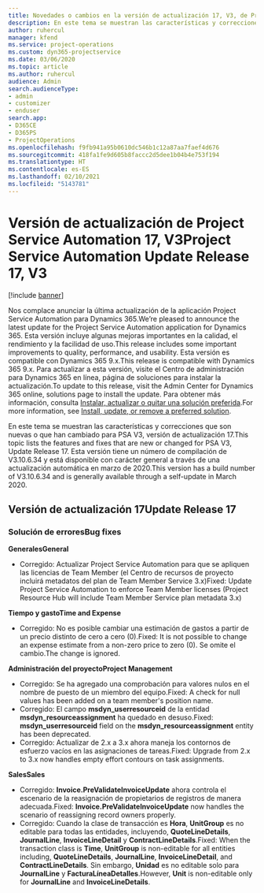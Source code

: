 ```yaml
---
title: Novedades o cambios en la versión de actualización 17, V3, de Project Service Automation
description: En este tema se muestran las características y correcciones que están disponibles en la versión de actualización 17, V3, de Project Service Automation.
author: ruhercul
manager: kfend
ms.service: project-operations
ms.custom: dyn365-projectservice
ms.date: 03/06/2020
ms.topic: article
ms.author: ruhercul
audience: Admin
search.audienceType:
- admin
- customizer
- enduser
search.app:
- D365CE
- D365PS
- ProjectOperations
ms.openlocfilehash: f9fb941a95b0610dc546b1c12a87aa7faef4d676
ms.sourcegitcommit: 418fa1fe9d605b8faccc2d5dee1b04b4e753f194
ms.translationtype: HT
ms.contentlocale: es-ES
ms.lasthandoff: 02/10/2021
ms.locfileid: "5143781"
---
```

# <a name="project-service-automation-update-release-17-v3"></a><span data-ttu-id="1214d-103">Versión de actualización de Project Service Automation 17, V3</span><span class="sxs-lookup"><span data-stu-id="1214d-103">Project Service Automation Update Release 17, V3</span></span>

[!include [banner](../includes/psa-now-project-operations.md)]

<span data-ttu-id="1214d-104">Nos complace anunciar la última actualización de la aplicación Project Service Automation para Dynamics 365.</span><span class="sxs-lookup"><span data-stu-id="1214d-104">We’re pleased to announce the latest update for the Project Service Automation application for Dynamics 365.</span></span> <span data-ttu-id="1214d-105">Esta versión incluye algunas mejoras importantes en la calidad, el rendimiento y la facilidad de uso.</span><span class="sxs-lookup"><span data-stu-id="1214d-105">This release includes some important improvements to quality, performance, and usability.</span></span>  <span data-ttu-id="1214d-106">Esta versión es compatible con Dynamics 365 9.x.</span><span class="sxs-lookup"><span data-stu-id="1214d-106">This release is compatible with Dynamics 365 9.x.</span></span> <span data-ttu-id="1214d-107">Para actualizar a esta versión, visite el Centro de administración para Dynamics 365 en línea, página de soluciones para instalar la actualización.</span><span class="sxs-lookup"><span data-stu-id="1214d-107">To update to this release, visit the Admin Center for Dynamics 365 online, solutions page to install the update.</span></span> <span data-ttu-id="1214d-108">Para obtener más información, consulta [Instalar, actualizar o quitar una solución preferida](https://docs.microsoft.com/power-platform/admin/install-remove-preferred-solution).</span><span class="sxs-lookup"><span data-stu-id="1214d-108">For more information, see [Install, update, or remove a preferred solution](https://docs.microsoft.com/power-platform/admin/install-remove-preferred-solution).</span></span>

<span data-ttu-id="1214d-109">En este tema se muestran las características y correcciones que son nuevas o que han cambiado para PSA V3, versión de actualización 17.</span><span class="sxs-lookup"><span data-stu-id="1214d-109">This topic lists the features and fixes that are new or changed for PSA V3, Update Release 17.</span></span> <span data-ttu-id="1214d-110">Esta versión tiene un número de compilación de V3.10.6.34 y está disponible con carácter general a través de una actualización automática en marzo de 2020.</span><span class="sxs-lookup"><span data-stu-id="1214d-110">This version has a build number of V3.10.6.34 and is generally available through a self-update in March 2020.</span></span>


## <a name="update-release-17"></a><span data-ttu-id="1214d-111">Versión de actualización 17</span><span class="sxs-lookup"><span data-stu-id="1214d-111">Update Release 17</span></span>

### <a name="bug-fixes"></a><span data-ttu-id="1214d-112">Solución de errores</span><span class="sxs-lookup"><span data-stu-id="1214d-112">Bug fixes</span></span>

<span data-ttu-id="1214d-113">**Generales**</span><span class="sxs-lookup"><span data-stu-id="1214d-113">**General**</span></span>

- <span data-ttu-id="1214d-114">Corregido: Actualizar Project Service Automation para que se apliquen las licencias de Team Member (el Centro de recursos de proyecto incluirá metadatos del plan de Team Member Service 3.x)</span><span class="sxs-lookup"><span data-stu-id="1214d-114">Fixed: Update Project Service Automation to enforce Team Member licenses (Project Resource Hub will include Team Member Service plan metadata 3.x)</span></span>
 
<span data-ttu-id="1214d-115">**Tiempo y gasto**</span><span class="sxs-lookup"><span data-stu-id="1214d-115">**Time and Expense**</span></span>

- <span data-ttu-id="1214d-116">Corregido: No es posible cambiar una estimación de gastos a partir de un precio distinto de cero a cero (0).</span><span class="sxs-lookup"><span data-stu-id="1214d-116">Fixed: It is not possible to change an expense estimate from a non-zero price to zero (0).</span></span> <span data-ttu-id="1214d-117">Se omite el cambio.</span><span class="sxs-lookup"><span data-stu-id="1214d-117">The change is ignored.</span></span>

<span data-ttu-id="1214d-118">**Administración del proyecto**</span><span class="sxs-lookup"><span data-stu-id="1214d-118">**Project Management**</span></span>

- <span data-ttu-id="1214d-119">Corregido: Se ha agregado una comprobación para valores nulos en el nombre de puesto de un miembro del equipo.</span><span class="sxs-lookup"><span data-stu-id="1214d-119">Fixed: A check for null values has been added on a team member's position name.</span></span>
- <span data-ttu-id="1214d-120">Corregido: El campo **msdyn_userresourceid** de la entidad **msdyn_resourceassignment** ha quedado en desuso.</span><span class="sxs-lookup"><span data-stu-id="1214d-120">Fixed: **msdyn_userresourceid** field on the **msdyn_resourceassignment** entity has been deprecated.</span></span>
- <span data-ttu-id="1214d-121">Corregido: Actualizar de 2.x a 3.x ahora maneja los contornos de esfuerzo vacíos en las asignaciones de tareas.</span><span class="sxs-lookup"><span data-stu-id="1214d-121">Fixed: Upgrade from 2.x to 3.x now handles empty effort contours on task assignments.</span></span>

<span data-ttu-id="1214d-122">**Sales**</span><span class="sxs-lookup"><span data-stu-id="1214d-122">**Sales**</span></span>

- <span data-ttu-id="1214d-123">Corregido: **Invoice.PreValidateInvoiceUpdate** ahora controla el escenario de la reasignación de propietarios de registros de manera adecuada.</span><span class="sxs-lookup"><span data-stu-id="1214d-123">Fixed: **Invoice.PreValidateInvoiceUpdate** now handles the scenario of reassigning record owners properly.</span></span>
- <span data-ttu-id="1214d-124">Corregido: Cuando la clase de transacción es **Hora**, **UnitGroup** es no editable para todas las entidades, incluyendo, **QuoteLineDetails**, **JournalLine**, **InvoiceLineDetail** y **ContractLineDetails**.</span><span class="sxs-lookup"><span data-stu-id="1214d-124">Fixed: When the transaction class is **Time**, **UnitGroup** is non-editable for all entities including, **QuoteLineDetails**, **JournalLine**, **InvoiceLineDetail**, and **ContractLineDetails**.</span></span> <span data-ttu-id="1214d-125">Sin embargo, **Unidad** es no editable solo para **JournalLine** y **FacturaLíneaDetalles**.</span><span class="sxs-lookup"><span data-stu-id="1214d-125">However, **Unit** is non-editable only for **JournalLine** and **InvoiceLineDetails**.</span></span>


